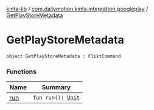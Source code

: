 [kinta-lib](../../index.md) / [com.dailymotion.kinta.integration.googleplay](../index.md) / [GetPlayStoreMetadata](./index.md)

# GetPlayStoreMetadata

`object GetPlayStoreMetadata : CliktCommand`

### Functions

| Name | Summary |
|---|---|
| [run](run.md) | `fun run(): `[`Unit`](https://kotlinlang.org/api/latest/jvm/stdlib/kotlin/-unit/index.html) |

